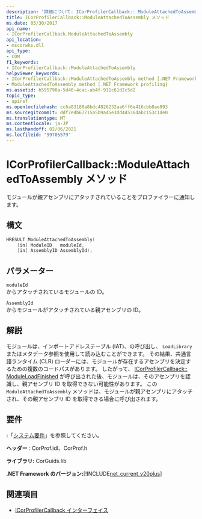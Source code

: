 ```yaml
---
description: '詳細について: ICorProfilerCallback:: ModuleAttachedToAssembly メソッド'
title: ICorProfilerCallback::ModuleAttachedToAssembly メソッド
ms.date: 03/30/2017
api_name:
- ICorProfilerCallback.ModuleAttachedToAssembly
api_location:
- mscorwks.dll
api_type:
- COM
f1_keywords:
- ICorProfilerCallback::ModuleAttachedToAssembly
helpviewer_keywords:
- ICorProfilerCallback::ModuleAttachedToAssembly method [.NET Framework profiling]
- ModuleAttachedToAssembly method [.NET Framework profiling]
ms.assetid: b595798a-5d40-4cac-ab4f-911c61d2c5d2
topic_type:
- apiref
ms.openlocfilehash: cc6a83188a8bdc4826232aa6ff6e416cbb8ae893
ms.sourcegitcommit: ddf7edb67715a5b9a45e3dd44536dabc153c1de0
ms.translationtype: MT
ms.contentlocale: ja-JP
ms.lasthandoff: 02/06/2021
ms.locfileid: "99705579"
---
```

# <a name="icorprofilercallbackmoduleattachedtoassembly-method"></a>ICorProfilerCallback::ModuleAttachedToAssembly メソッド

モジュールが親アセンブリにアタッチされていることをプロファイラーに通知します。  
  
## <a name="syntax"></a>構文  
  
```cpp  
HRESULT ModuleAttachedToAssembly(  
    [in] ModuleID   moduleId,  
    [in] AssemblyID AssemblyId);  
```  
  
## <a name="parameters"></a>パラメーター  

 `moduleId`  
 からアタッチされているモジュールの ID。  
  
 `AssemblyId`  
 からモジュールがアタッチされている親アセンブリの ID。  
  
## <a name="remarks"></a>解説  

 モジュールは、インポートアドレステーブル (IAT)、の呼び出し、 `LoadLibrary` またはメタデータ参照を使用して読み込むことができます。 その結果、共通言語ランタイム (CLR) ローダーには、モジュールが存在するアセンブリを決定するための複数のコードパスがあります。 したがって、 [ICorProfilerCallback:: ModuleLoadFinished](icorprofilercallback-moduleloadfinished-method.md) が呼び出された後、モジュールは、そのアセンブリを認識し、親アセンブリ ID を取得できない可能性があります。 この `ModuleAttachedToAssembly` メソッドは、モジュールが親アセンブリにアタッチされ、その親アセンブリ ID を取得できる場合に呼び出されます。  
  
## <a name="requirements"></a>要件  

 **:**「[システム要件](../../get-started/system-requirements.md)」を参照してください。  
  
 **ヘッダー** : CorProf.idl、CorProf.h  
  
 **ライブラリ:** CorGuids.lib  
  
 **.NET Framework のバージョン:**[!INCLUDE[net_current_v20plus](../../../../includes/net-current-v20plus-md.md)]  
  
## <a name="see-also"></a>関連項目

- [ICorProfilerCallback インターフェイス](icorprofilercallback-interface.md)
